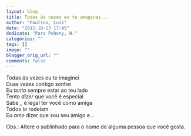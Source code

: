 ```yaml
---
layout: blog
title: Todas às vezes eu te imaginei...
author: "Paulino, Luís"
date: "2012-10-23 17:45"
dedicate: "Para Pehony, N."
categories: ""
tags: []
image: ""
blogger_orig_url: ""
comments: false
---
```


Todas _às_ vezes eu te imaginei\
Duas _vezes_ contigo sonhei\
Eu _tento_ sempre estar ao teu lado\
Tento _dizer_ que você é especial\
Sabe _**\_**_ é legal ter você como amiga\
Todos _te_ rodeiam\
Eu _amo_ dizer que sou seu amigo e...

Obs.: Altere o sublinhado para o nome de alguma pessoa que você gosta.
